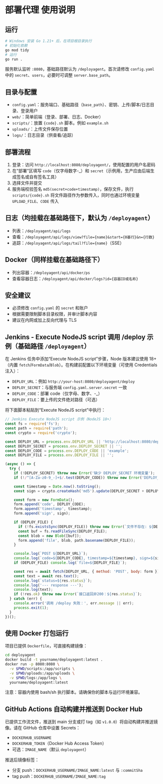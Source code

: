 # 部署代理 使用说明

## 运行

```bash
# Windows 安装 Go 1.21+ 后，在项目根目录执行
# 初始化依赖
go mod tidy
# 运行
go run .
```

服务默认监听 `:8080`，基础路径默认为 `/deployagent`。首次请修改 `config.yaml` 中的 `secret`、`users`，必要时可调整 `server.base_path`。

## 目录与配置
- `config.yaml`：服务端口、基础路径（`base_path`）、密钥、上传/脚本/日志目录、登录用户
- `web/`：简单前端（登录、部署、日志、Docker）
- `scripts/`：放置 `{code}.sh` 脚本。例如 `example.sh`
- `uploads/`：上传文件保存位置
- `logs/`：日志目录（供查看/追踪）

## 部署流程
1. 登录：访问 `http://localhost:8080/deployagent/`，使用配置的用户名密码
2. 在“部署”区填写 `code`（仅字母数字-_）和 `secret`（示例用，生产应由后端生成签名或自有签名工具）
3. 选择文件并提交
4. 服务端校验签名 `md5(secret+code+timestamp)`，保存文件，执行 `scripts/{code}.sh` 将文件路径作为参数传入，同时也通过环境变量 `UPLOAD_FILE`、`CODE` 传入

## 日志（均挂载在基础路径下，默认为 `/deployagent`）
- 列表：`/deployagent/api/logs`
- 查看：`/deployagent/api/logs/view?file={name}&start={0基行}&n={行数}`
- 追踪：`/deployagent/api/logs/tail?file={name}`（SSE）

## Docker（同样挂载在基础路径下）
- 列出容器：`/deployagent/api/docker/ps`
- 查看容器日志：`/deployagent/api/docker/logs?id={容器ID或名称}`

## 安全建议
- 必须修改 `config.yaml` 的 `secret` 和账户
- 根据需要限制脚本目录权限，并审计脚本内容
- 建议在内网或加上反向代理与 TLS

## Jenkins - Execute NodeJS script 调用 /deploy 示例（基础路径 `/deployagent`）
在 Jenkins 任务中添加“Execute NodeJS script”步骤，Node 版本建议使用 18+（内置 `fetch`/`FormData`/`Blob`）。在构建前配置以下环境变量（可使用 Credentials 注入）：
- `DEPLOY_URL`：例如 `http://your-host:8080/deployagent/deploy`
- `DEPLOY_SECRET`：与服务端 `config.yaml.server.secret` 一致
- `DEPLOY_CODE`：部署 code（仅字母、数字、-_）
- `DEPLOY_FILE`：要上传的文件绝对路径（可选）

将下面脚本粘贴到“Execute NodeJS script”中执行：

```javascript
// Jenkins Execute NodeJS script 示例（NodeJS 18+）
const fs = require('fs');
const path = require('path');
const crypto = require('crypto');

const DEPLOY_URL = process.env.DEPLOY_URL || 'http://localhost:8080/deployagent/deploy';
const DEPLOY_SECRET = process.env.DEPLOY_SECRET || '';
const DEPLOY_CODE = process.env.DEPLOY_CODE || 'example';
const DEPLOY_FILE = process.env.DEPLOY_FILE || '';

(async () => {
  try {
    if (!DEPLOY_SECRET) throw new Error('缺少 DEPLOY_SECRET 环境变量');
    if (!/^[A-Za-z0-9_-]+$/.test(DEPLOY_CODE)) throw new Error('DEPLOY_CODE 非法，仅允许字母、数字、-、_');

    const timestamp = Date.now().toString();
    const sign = crypto.createHash('md5').update(DEPLOY_SECRET + DEPLOY_CODE + timestamp).digest('hex');

    const form = new FormData();
    form.append('code', DEPLOY_CODE);
    form.append('timestamp', timestamp);
    form.append('sign', sign);

    if (DEPLOY_FILE) {
      if (!fs.existsSync(DEPLOY_FILE)) throw new Error(`文件不存在: ${DEPLOY_FILE}`);
      const buf = fs.readFileSync(DEPLOY_FILE);
      const blob = new Blob([buf]);
      form.append('file', blob, path.basename(DEPLOY_FILE));
    }

    console.log(`POST ${DEPLOY_URL}`);
    console.log(`code=${DEPLOY_CODE}, timestamp=${timestamp}, sign=${sign}`);
    if (DEPLOY_FILE) console.log(`file=${DEPLOY_FILE}`);

    const res = await fetch(DEPLOY_URL, { method: 'POST', body: form });
    const text = await res.text();
    console.log(`status=${res.status}`);
    console.log('--- response ---');
    console.log(text);
    if (!res.ok) throw new Error(`接口返回非200：${res.status}`);
  } catch (err) {
    console.error('调用 /deploy 失败：', err.message || err);
    process.exit(1);
  }
})();
```

## 使用 Docker 打包运行
项目已提供 `Dockerfile`，可直接构建镜像：

```bash
cd deployagent
docker build -t yourname/deployagent:latest .
docker run -p 8080:8080 \
  -v $PWD/scripts:/app/scripts \
  -v $PWD/uploads:/app/uploads \
  -v $PWD/logs:/app/logs \
  yourname/deployagent:latest
```

注意：容器内使用 bash/sh 执行脚本。请确保你的脚本与运行环境兼容。

## GitHub Actions 自动构建并推送到 Docker Hub
已提供工作流文件，推送到 main 分支或打 tag（如 `v1.0.0`）将自动构建并推送镜像。请在 GitHub 仓库中设置 Secrets：
- `DOCKERHUB_USERNAME`
- `DOCKERHUB_TOKEN`（Docker Hub Access Token）
- 可选：`IMAGE_NAME`（默认 `deployagent`）

推送后镜像标签：
- 分支 push：`DOCKERHUB_USERNAME/IMAGE_NAME:latest` 与 `:commitSha`
- tag push：`DOCKERHUB_USERNAME/IMAGE_NAME:tag`
